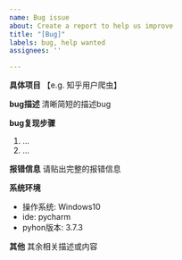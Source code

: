 ```yaml
---
name: Bug issue
about: Create a report to help us improve
title: "[Bug]"
labels: bug, help wanted
assignees: ''

---
```


**具体项目**
【e.g. 知乎用户爬虫】

**bug描述**
清晰简短的描述bug

**bug复现步骤**
1. ...
2. ...

**报错信息**
请贴出完整的报错信息

**系统环境**
 - 操作系统: Windows10
 - ide: pycharm
 - pyhon版本: 3.7.3

**其他**
其余相关描述或内容
